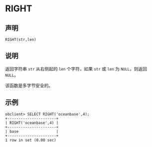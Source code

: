 RIGHT
==========================



声明
-----------------------

```unknow
RIGHT(str,len)
```



说明
-----------------------

返回字符串 `str` 从右侧起的 `len` 个字符，如果 `str` 或 `len` 为 `NULL`，则返回 `NULL`。

该函数是多字节安全的。

示例
-----------------------

```unknow
obclient> SELECT RIGHT('oceanbase',4);
+----------------------+
| RIGHT('oceanbase',4) |
+----------------------+
| base                 |
+----------------------+
1 row in set (0.00 sec)
```
